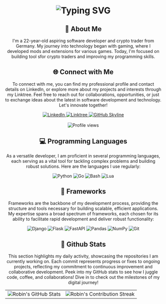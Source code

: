 <div align="center">
    <h1><img src="https://readme-typing-svg.herokuapp.com?font=Jetbrains+mono&size=40&duration=3000&color=33FF33&center=true&vCenter=true&width=435&lines=Hey..+I'm..;Accursed+Galaxy..;This+is..;..my+Github..;" alt="Typing SVG"/></h1>
</div>

<div align="center">
    <h2>🚀 About Me</h2>
<!--     <p><img src="termina-gh.gif" alt="Terminal GH GIF" /></p> -->
    <p>I'm a 22-year-old aspiring software developer and crypto trader from Germany. My journey into technology began with gaming, where I developed mods and extensions for various games. Today, I'm focused on building tool sfor crypto traders and improving my programming skills.</p>
</div>

<div align="center">
<h2 align="center" class="section-heading">🌐 Connect with Me</h2>
<p> To connect with me, you can find my professional profile and contact details on LinkedIn, or explore more about my projects and interests through my Linktree. Feel free to reach out for collaborations, opportunities, or just to exchange ideas about the latest in software development and technology. Let's innovate together!</p>
<div align="center">
  <a href="https://de.linkedin.com/in/bohrer-robin">
    <img src="https://img.shields.io/badge/accursedgalaxy-0077B5?style=for-the-badge&logo=linkedin&logoColor=white" alt="LinkedIn"/>
  </a>
  <a href="https://linktr.ee/accursedgalaxy">
    <img src="https://img.shields.io/badge/Linktree-39E09B?style=for-the-badge&logo=Linktree&logoColor=white" alt="Linktree"/>
  </a>
<a href="https://github.com/accursedgalaxy" target="_blank">
    <img src="https://img.shields.io/badge/View%20on%20GitHub-%230077B5.svg?&style=for-the-badge&logo=github&logoColor=white" alt="GitHub Skyline"/>
</a>
<br></br>
<img src="https://komarev.com/ghpvc/?username=accursedgalaxy&style=for-the-badge" alt="Profile views" />
</div>

<h2 align="center" class="section-heading">💻 Programming Languages</h2>
<p>As a versatile developer, I am proficient in several programming languages, each serving as a vital tool for tackling complex problems and building robust solutions. Here are the languages I use regularly:</p>
<div align="center">
  <img src="https://img.shields.io/badge/Python-3776AB?style=for-the-badge&logo=python&logoColor=white" alt="Python"/>
  <img src="https://img.shields.io/badge/Go-00ADD8?style=for-the-badge&logo=go&logoColor=white" alt="Go"/>
  <img src="https://img.shields.io/badge/Bash-4EAA25?style=for-the-badge&logo=gnu-bash&logoColor=white" alt="Bash"/>
  <img src="https://img.shields.io/badge/Lua-2C2D72?style=for-the-badge&logo=lua&logoColor=white" alt="Lua"/>
</div>


<h2 align="center" class="section-heading">🔧 Frameworks</h2>
<p>Frameworks are the backbone of my development process, providing the structure and tools necessary for building scalable, efficient applications. My expertise spans a broad spectrum of frameworks, each chosen for its ability to facilitate rapid development and deliver robust functionality:</p>
<div align="center">
  <img src="https://img.shields.io/badge/Django-092E20?style=for-the-badge&logo=django&logoColor=green" alt="Django"/>
  <img src="https://img.shields.io/badge/Flask-000000?style=for-the-badge&logo=flask&logoColor=white" alt="Flask"/>
  <img src="https://img.shields.io/badge/FastAPI-009688?style=for-the-badge&logo=fastapi&logoColor=white" alt="FastAPI"/>
  <img src="https://img.shields.io/badge/Pandas-150458?style=for-the-badge&logo=pandas&logoColor=white" alt="Pandas"/>
  <img src="https://img.shields.io/badge/NumPy-013243?style=for-the-badge&logo=numpy&logoColor=white" alt="NumPy"/>
  <img src="https://img.shields.io/badge/Git-F05032?style=for-the-badge&logo=git&logoColor=white" alt="Git"/>
</div>


<div align="center">
  <h2>🚀 Github Stats</h2>
  <p>This section highlights my daily activity, showcasing the repositories I am currently working on. Each commit represents progress or fixes to ongoing projects, reflecting my commitment to continuous improvement and collaborative development. Peek into my GitHub stats to see how I juggle code, coffee, and collaborations! Dive in to check out the milestones of my digital journey!</p>  

  <table align="center" width="100%" height="100%">
    <tr>
       <td><img style="border: none;" src="https://github-profile-summary-cards.vercel.app/api/cards/profile-details?username=accursedgalaxy&theme=github_dark" alt="Robin's GitHub Stats"/></td>   
       <td><img style="border: none;" src="https://github-readme-streak-stats.herokuapp.com/?user=accursedgalaxy&theme=merko" alt="Robin's Contribution Streak"/></td>
    </tr>
  </table>

  <table align="center" width="100%" height="100%">
    <tr>
        <td><img style="border: none;" src="https://github-profile-summary-cards.vercel.app/api/cards/stats?username=accursedgalaxy&theme=github_dark" alt="Robin's GitHub Stats"/></td>
        <td><img style="border: none;" src="https://github-profile-summary-cards.vercel.app/api/cards/productive-time?username=accursedgalaxy&theme=github_dark&utcOffset=10" alt="Robin's Productive Time"/></td>
        <td><img style="border: none;" src="https://github-profile-summary-cards.vercel.app/api/cards/repos-per-language?username=accursedgalaxy&theme=github_dark" alt="Robin's Repos per Language"/></td>
        <td><img style="border: none;" src="https://github-profile-summary-cards.vercel.app/api/cards/most-commit-language?username=accursedgalaxy&theme=github_dark" alt="Robin's Most Commit Language"/></td>
    </tr>
  </table>
</div>
